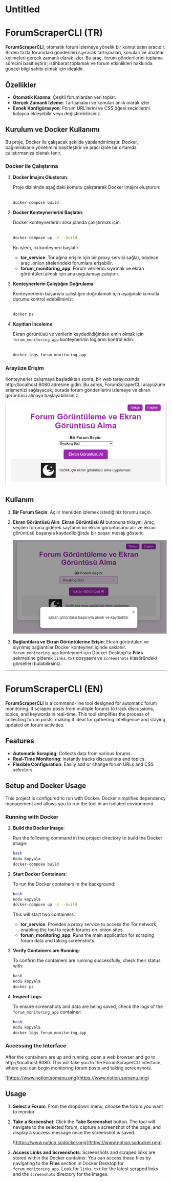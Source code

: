 # Untitled

# ForumScraperCLI (TR)

**ForumScraperCLI**, otomatik forum izlemeye yönelik bir komut satırı aracıdır. Birden fazla forumdaki gönderileri sıyırarak tartışmaları, konuları ve anahtar kelimeleri gerçek zamanlı olarak izler. Bu araç, forum gönderilerini toplama sürecini basitleştirir; istihbarat toplamak ve forum etkinlikleri hakkında güncel bilgi sahibi olmak için idealdir.

## Özellikler

- **Otomatik Kazıma**: Çeşitli forumlardan veri toplar.
- **Gerçek Zamanlı İzleme**: Tartışmaları ve konuları anlık olarak izler.
- **Esnek Konfigürasyon**: Forum URL'lerini ve CSS öğesi seçicilerini kolayca ekleyebilir veya değiştirebilirsiniz.

## Kurulum ve Docker Kullanımı

Bu proje, Docker ile çalışacak şekilde yapılandırılmıştır. Docker, bağımlılıkların yönetimini basitleştirir ve aracı izole bir ortamda çalıştırmanıza olanak tanır.

### Docker ile Çalıştırma

1. **Docker İmajını Oluşturun**:
    
    Proje dizininde aşağıdaki komutu çalıştırarak Docker imajını oluşturun:
    
    ```bash
   
    docker-compose build
    
    ```
    
2. **Docker Konteynerlerini Başlatın**:
    
    Docker konteynerlerini arka planda çalıştırmak için:
    
    ```bash
    
    docker-compose up -d --build
    
    ```
    
    Bu işlem, iki konteyneri başlatır:
    
    - **tor_service**: Tor ağına erişim için bir proxy servisi sağlar, böylece araç .onion sitelerindeki forumlara erişebilir.
    - **forum_monitoring_app**: Forum verilerini sıyırmak ve ekran görüntüleri almak için ana uygulamayı çalıştırır.
3. **Konteynerlerin Çalıştığını Doğrulama**:
    
    Konteynerlerin başarıyla çalıştığını doğrulamak için aşağıdaki komutla durumu kontrol edebilirsiniz:
    
    ```bash
    
    docker ps
    
    ```
    
4. **Kayıtları İnceleme**:
    
    Ekran görüntüsü ve verilerin kaydedildiğinden emin olmak için `forum_monitoring_app` konteynerinin loglarını kontrol edin:
    
    ```bash
   
    docker logs forum_monitoring_app
    
    ```
    

### Arayüze Erişim

Konteynerler çalışmaya başladıktan sonra, bir web tarayıcısında http://localhost:8080 adresine gidin. Bu adres, ForumScraperCLI arayüzüne erişmenizi sağlayacak, burada forum gönderilerini izlemeye ve ekran görüntüsü almaya başlayabilirsiniz.

<img src="menu.png" />

## Kullanım

1. **Bir Forum Seçin**: Açılır menüden izlemek istediğiniz forumu seçin.
2. **Ekran Görüntüsü Alın**: **Ekran Görüntüsü Al** butonuna tıklayın. Araç, seçilen foruma giderek sayfanın bir ekran görüntüsünü alır ve ekran görüntüsü başarıyla kaydedildiğinde bir başarı mesajı gösterir.
    
    <img src="save.png" />
    
3. **Bağlantılara ve Ekran Görüntülerine Erişin**: Ekran görüntüleri ve sıyrılmış bağlantılar Docker konteyneri içinde saklanır. `forum_monitoring_app` konteyneri için Docker Desktop'ta **Files** sekmesine giderek `links.txt` dosyasını ve `screenshots` klasöründeki görselleri bulabilirsiniz.

---

# ForumScraperCLI (EN)

**ForumScraperCLI** is a command-line tool designed for automatic forum monitoring. It scrapes posts from multiple forums to track discussions, topics, and keywords in real-time. This tool simplifies the process of collecting forum posts, making it ideal for gathering intelligence and staying updated on forum activities.

## Features

- **Automatic Scraping**: Collects data from various forums.
- **Real-Time Monitoring**: Instantly tracks discussions and topics.
- **Flexible Configuration**: Easily add or change forum URLs and CSS selectors.

## Setup and Docker Usage

This project is configured to run with Docker. Docker simplifies dependency management and allows you to run the tool in an isolated environment.

### Running with Docker

1. **Build the Docker Image**:
    
    Run the following command in the project directory to build the Docker image:
    
    ```bash
    bash
    Kodu kopyala
    docker-compose build
    
    ```
    
2. **Start Docker Containers**:
    
    To run the Docker containers in the background:
    
    ```bash
    bash
    Kodu kopyala
    docker-compose up -d --build
    
    ```
    
    This will start two containers:
    
    - **tor_service**: Provides a proxy service to access the Tor network, enabling the tool to reach forums on .onion sites.
    - **forum_monitoring_app**: Runs the main application for scraping forum data and taking screenshots.
3. **Verify Containers are Running**:
    
    To confirm the containers are running successfully, check their status with:
    
    ```bash
    bash
    Kodu kopyala
    docker ps
    
    ```
    
4. **Inspect Logs**:
    
    To ensure screenshots and data are being saved, check the logs of the `forum_monitoring_app` container:
    
    ```bash
    bash
    Kodu kopyala
    docker logs forum_monitoring_app
    
    ```
    

### Accessing the Interface

After the containers are up and running, open a web browser and go to http://localhost:8080. This will take you to the ForumScraperCLI interface, where you can begin monitoring forum posts and taking screenshots.

![https://www.notion.somenu.png](https://www.notion.somenu.png)

## Usage

1. **Select a Forum**: From the dropdown menu, choose the forum you want to monitor.
2. **Take a Screenshot**: Click the **Take Screenshot** button. The tool will navigate to the selected forum, capture a screenshot of the page, and display a success message once the screenshot is saved.
    
    ![https://www.notion.sodocker.png](https://www.notion.sodocker.png)
    
3. **Access Links and Screenshots**: Screenshots and scraped links are stored within the Docker container. You can access these files by navigating to the **Files** section in Docker Desktop for `forum_monitoring_app`. Look for `links.txt` for the latest scraped links and the `screenshots` directory for the images.
